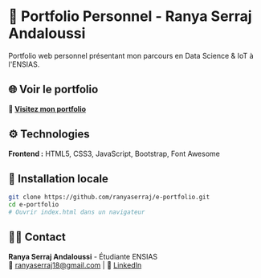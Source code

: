 # 🌟 Portfolio Personnel - Ranya Serraj Andaloussi

Portfolio web personnel présentant mon parcours en Data Science & IoT à l'ENSIAS.

## 🌐 Voir le portfolio

**👀 [Visitez mon portfolio](https://ranyaserraj.github.io/e-portfolio/)**

## ⚙️ Technologies

**Frontend :** HTML5, CSS3, JavaScript, Bootstrap, Font Awesome

## 🚀 Installation locale

```bash
git clone https://github.com/ranyaserraj/e-portfolio.git
cd e-portfolio
# Ouvrir index.html dans un navigateur
```

## 👩‍💻 Contact

**Ranya Serraj Andaloussi** - Étudiante ENSIAS  
📧 [ranyaserraj18@gmail.com](mailto:ranyaserraj18@gmail.com) | 🔗 [LinkedIn](https://www.linkedin.com/in/ranya-serraj/)

